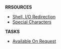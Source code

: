 **RRSOURCES**
* [Shell, I/O Redirection](https://intranet.alxswe.com/rltoken/fGOQQXRKbvOcd1qLRxHzLQ)
* [Special Characters](https://intranet.alxswe.com/rltoken/c1pz13vke3HPH0S8iALbtw)

**TASKS**
* [Available On Request](https://drive.google.com/drive/folders/1_vtKjvXAewus3MIdQYutxl-IzIKjm9Pc)

